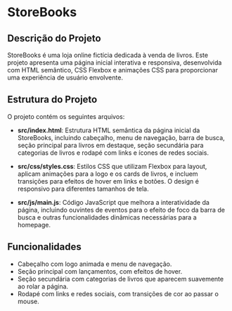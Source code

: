 # StoreBooks

## Descrição do Projeto

StoreBooks é uma loja online fictícia dedicada à venda de livros. Este projeto apresenta uma página inicial interativa e responsiva, desenvolvida com HTML semântico, CSS Flexbox e animações CSS para proporcionar uma experiência de usuário envolvente.

## Estrutura do Projeto

O projeto contém os seguintes arquivos:

- **src/index.html**: Estrutura HTML semântica da página inicial da StoreBooks, incluindo cabeçalho, menu de navegação, barra de busca, seção principal para livros em destaque, seção secundária para categorias de livros e rodapé com links e ícones de redes sociais.
- **src/css/styles.css**: Estilos CSS que utilizam Flexbox para layout, aplicam animações para a logo e os cards de livros, e incluem transições para efeitos de hover em links e botões. O design é responsivo para diferentes tamanhos de tela.

- **src/js/main.js**: Código JavaScript que melhora a interatividade da página, incluindo ouvintes de eventos para o efeito de foco da barra de busca e outras funcionalidades dinâmicas necessárias para a homepage.

## Funcionalidades

- Cabeçalho com logo animada e menu de navegação.
- Seção principal com lançamentos, com efeitos de hover.
- Seção secundária com categorias de livros que aparecem suavemente ao rolar a página.
- Rodapé com links e redes sociais, com transições de cor ao passar o mouse.
